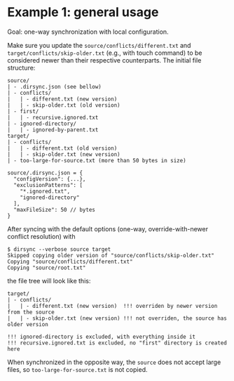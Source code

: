 # Example 1: general usage

Goal: one-way synchronization with local configuration.

Make sure you update the `source/conflicts/different.txt` and `target/conflicts/skip-older.txt`
(e.g., with touch command) to be considered newer than their respective counterparts.
The initial file structure:

```
source/
| - .dirsync.json (see bellow)
| - conflicts/
|   | - different.txt (new version)
|   | - skip-older.txt (old version)
| - first/
|   | - recursive.ignored.txt
| - ignored-directory/
|   | - ignored-by-parent.txt
target/
| - conflicts/
|   | - different.txt (old version)
|   | - skip-older.txt (new version)
| - too-large-for-source.txt (more than 50 bytes in size)

source/.dirsync.json = {
  "configVersion": {...},
  "exclusionPatterns": [
    "*.ignored.txt",
    "ignored-directory"
  ],
  "maxFileSize": 50 // bytes
}
```

After syncing with the default options (one-way, override-with-newer conflict resolution)
with

```
$ dirsync --verbose source target
Skipped copying older version of "source/conflicts/skip-older.txt"
Copying "source/conflicts/different.txt"
Copying "source/root.txt"
```

the file tree will look like this:

```
target/
| - conflicts/
|   | - different.txt (new version)  !!! overriden by newer version from the source
|   | - skip-older.txt (new version) !!! not overriden, the source has older version

!!! ignored-directory is excluded, with everything inside it
!!! recursive.ignored.txt is excluded, no "first" directory is created here
```

When synchronized in the opposite way, the `source` does not accept large files,
so `too-large-for-source.txt` is not copied.
